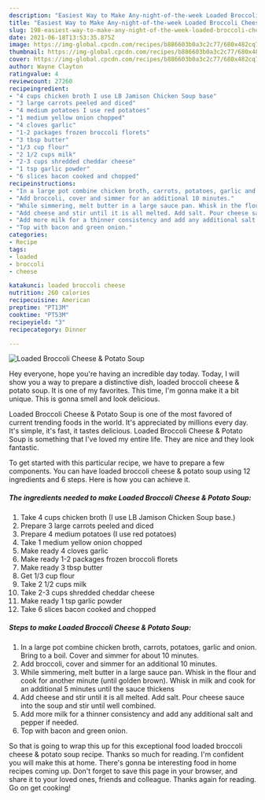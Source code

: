 ```yaml
---
description: "Easiest Way to Make Any-night-of-the-week Loaded Broccoli Cheese &amp;amp; Potato Soup"
title: "Easiest Way to Make Any-night-of-the-week Loaded Broccoli Cheese &amp;amp; Potato Soup"
slug: 198-easiest-way-to-make-any-night-of-the-week-loaded-broccoli-cheese-and-amp-potato-soup
date: 2021-06-18T13:53:35.875Z
image: https://img-global.cpcdn.com/recipes/b886603b0a3c2c77/680x482cq70/loaded-broccoli-cheese-potato-soup-recipe-main-photo.jpg
thumbnail: https://img-global.cpcdn.com/recipes/b886603b0a3c2c77/680x482cq70/loaded-broccoli-cheese-potato-soup-recipe-main-photo.jpg
cover: https://img-global.cpcdn.com/recipes/b886603b0a3c2c77/680x482cq70/loaded-broccoli-cheese-potato-soup-recipe-main-photo.jpg
author: Wayne Clayton
ratingvalue: 4
reviewcount: 27260
recipeingredient:
- "4 cups chicken broth I use LB Jamison Chicken Soup base"
- "3 large carrots peeled and diced"
- "4 medium potatoes I use red potatoes"
- "1 medium yellow onion chopped"
- "4 cloves garlic"
- "1-2 packages frozen broccoli florets"
- "3 tbsp butter"
- "1/3 cup flour"
- "2 1/2 cups milk"
- "2-3 cups shredded cheddar cheese"
- "1 tsp garlic powder"
- "6 slices bacon cooked and chopped"
recipeinstructions:
- "In a large pot combine chicken broth, carrots, potatoes, garlic and onion. Bring to a boil. Cover and simmer for about 10 minutes."
- "Add broccoli, cover and simmer for an additional 10 minutes."
- "While simmering, melt butter in a large sauce pan. Whisk in the flour and cook for another minute (until golden brown). Whisk in milk and cook for an additional 5 minutes until the sauce thickens"
- "Add cheese and stir until it is all melted. Add salt. Pour cheese sauce into the soup and stir until well combined."
- "Add more milk for a thinner consistency and add any additional salt and pepper if needed."
- "Top with bacon and green onion."
categories:
- Recipe
tags:
- loaded
- broccoli
- cheese

katakunci: loaded broccoli cheese 
nutrition: 260 calories
recipecuisine: American
preptime: "PT13M"
cooktime: "PT53M"
recipeyield: "3"
recipecategory: Dinner

---
```



![Loaded Broccoli Cheese &amp; Potato Soup](https://img-global.cpcdn.com/recipes/b886603b0a3c2c77/680x482cq70/loaded-broccoli-cheese-potato-soup-recipe-main-photo.jpg)

Hey everyone, hope you're having an incredible day today. Today, I will show you a way to prepare a distinctive dish, loaded broccoli cheese &amp; potato soup. It is one of my favorites. This time, I'm gonna make it a bit unique. This is gonna smell and look delicious.



Loaded Broccoli Cheese &amp; Potato Soup is one of the most favored of current trending foods in the world. It's appreciated by millions every day. It's simple, it's fast, it tastes delicious. Loaded Broccoli Cheese &amp; Potato Soup is something that I've loved my entire life. They are nice and they look fantastic.


To get started with this particular recipe, we have to prepare a few components. You can have loaded broccoli cheese &amp; potato soup using 12 ingredients and 6 steps. Here is how you can achieve it.

<!--inarticleads1-->

##### The ingredients needed to make Loaded Broccoli Cheese &amp; Potato Soup:

1. Take 4 cups chicken broth (I use LB Jamison Chicken Soup base.)
1. Prepare 3 large carrots peeled and diced
1. Prepare 4 medium potatoes (I use red potatoes)
1. Take 1 medium yellow onion chopped
1. Make ready 4 cloves garlic
1. Make ready 1-2 packages frozen broccoli florets
1. Make ready 3 tbsp butter
1. Get 1/3 cup flour
1. Take 2 1/2 cups milk
1. Take 2-3 cups shredded cheddar cheese
1. Make ready 1 tsp garlic powder
1. Take 6 slices bacon cooked and chopped




<!--inarticleads2-->

##### Steps to make Loaded Broccoli Cheese &amp; Potato Soup:

1. In a large pot combine chicken broth, carrots, potatoes, garlic and onion. Bring to a boil. Cover and simmer for about 10 minutes.
1. Add broccoli, cover and simmer for an additional 10 minutes.
1. While simmering, melt butter in a large sauce pan. Whisk in the flour and cook for another minute (until golden brown). Whisk in milk and cook for an additional 5 minutes until the sauce thickens
1. Add cheese and stir until it is all melted. Add salt. Pour cheese sauce into the soup and stir until well combined.
1. Add more milk for a thinner consistency and add any additional salt and pepper if needed.
1. Top with bacon and green onion.




So that is going to wrap this up for this exceptional food loaded broccoli cheese &amp; potato soup recipe. Thanks so much for reading. I'm confident you will make this at home. There's gonna be interesting food in home recipes coming up. Don't forget to save this page in your browser, and share it to your loved ones, friends and colleague. Thanks again for reading. Go on get cooking!
